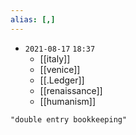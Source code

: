 ```yaml
---
alias: [,]
---
```



- `2021-08-17`  `18:37`
	- [[italy]]
	- [[venice]]
	- [[.Ledger]]
	- [[renaissance]]
	- [[humanism]]
```query
"double entry bookkeeping"
```